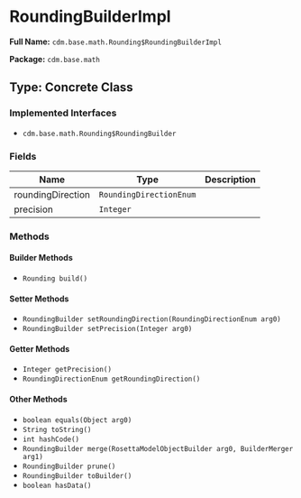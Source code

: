# RoundingBuilderImpl

**Full Name:** `cdm.base.math.Rounding$RoundingBuilderImpl`

**Package:** `cdm.base.math`

## Type: Concrete Class

### Implemented Interfaces

- `cdm.base.math.Rounding$RoundingBuilder`

### Fields

| Name | Type | Description |
|------|------|-------------|
| roundingDirection | `RoundingDirectionEnum` |  |
| precision | `Integer` |  |

### Methods

#### Builder Methods

- `Rounding build()`

#### Setter Methods

- `RoundingBuilder setRoundingDirection(RoundingDirectionEnum arg0)`
- `RoundingBuilder setPrecision(Integer arg0)`

#### Getter Methods

- `Integer getPrecision()`
- `RoundingDirectionEnum getRoundingDirection()`

#### Other Methods

- `boolean equals(Object arg0)`
- `String toString()`
- `int hashCode()`
- `RoundingBuilder merge(RosettaModelObjectBuilder arg0, BuilderMerger arg1)`
- `RoundingBuilder prune()`
- `RoundingBuilder toBuilder()`
- `boolean hasData()`

